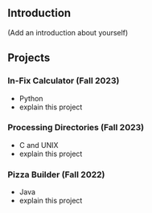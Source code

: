 ## Introduction
(Add an introduction about yourself)

## Projects

### In-Fix Calculator (Fall 2023)
- Python
- explain this project

### Processing Directories (Fall 2023)
- C and UNIX
- explain this project

### Pizza Builder (Fall 2022)
- Java
- explain this project
